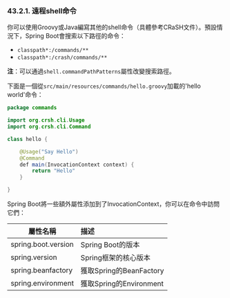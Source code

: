 ### 43.2.1. 遠程shell命令

你可以使用Groovy或Java編寫其他的shell命令（具體參考CRaSH文件）。預設情況下，Spring Boot會搜索以下路徑的命令：
* `classpath*:/commands/**`
* `classpath*:/crash/commands/**`

**注**：可以通過`shell.commandPathPatterns`屬性改變搜索路徑。

下面是一個從`src/main/resources/commands/hello.groovy`加載的'hello world'命令：
```java
package commands

import org.crsh.cli.Usage
import org.crsh.cli.Command

class hello {

    @Usage("Say Hello")
    @Command
    def main(InvocationContext context) {
        return "Hello"
    }

}
```
Spring Boot將一些額外屬性添加到了InvocationContext，你可以在命令中訪問它們：

|屬性名稱|描述|
|------|:------|
|spring.boot.version|Spring Boot的版本|
|spring.version|Spring框架的核心版本|
|spring.beanfactory|獲取Spring的BeanFactory|
|spring.environment|獲取Spring的Environment|
